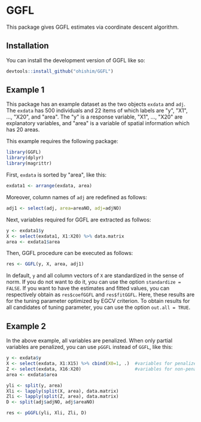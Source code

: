 
# GGFL

<!-- badges: start -->
<!-- badges: end -->

This package gives GGFL estimates via coordinate descent algorithm.

## Installation

You can install the development version of GGFL like so:

``` r
devtools::install_github("ohishim/GGFL")
```

## Example 1

This package has an example dataset as the two objects `exdata` and `adj`.
The `exdata` has 500 individuals and 22 items of which labels are "y", "X1", ..., "X20", and "area".
The "y" is a response variable, "X1", ..., "X20" are explanatory variables, and "area" is a variable of spatial information which has 20 areas.  

This example requires the following package:
```r
library(GGFL)
library(dplyr)
library(magrittr)
```
First, `exdata` is sorted by "area", like this:
```r
exdata1 <- arrange(exdata, area)
```
Moreover, column names of `adj` are redefined as follows:
```r
adj1 <- select(adj, area=areaNO, adj=adjNO)
```
Next, variables required for GGFL are extracted as follwos:
``` r
y <- exdata1$y
X <- select(exdata1, X1:X20) %>% data.matrix
area <- exdata1$area
```
Then, GGFL procedure can be executed as follows:
``` r
res <- GGFL(y, X, area, adj1)
```
In default, `y` and all column vectors of `X` are standardized in the sense of norm.
If you do not want to do it, you can use the option `standardize = FALSE`.
If you want to have the estimates and fitted values, you can respectively obtain as `res$coefGGFL` and `res$fitGGFL`.
Here, these results are for the tuning parameter optimized by EGCV criterion. 
To obtain results for all candidates of tuning parameter, you can use the option `out.all = TRUE`.

## Example 2

In the above example, all variables are penalized.
When only partial variables are penalized, you can use `pGGFL` instead of `GGFL`, like this:
``` r
y <- exdata$y
X <- select(exdata, X1:X15) %>% cbind(X0=1, .)  #variables for penalized estimation
Z <- select(exdata, X16:X20)                    #variables for non-penalized estimation
area <- exdata$area

yli <- split(y, area)
Xli <- lapply(split(X, area), data.matrix)
Zli <- lapply(split(Z, area), data.matrix)
D <- split(adj$adjNO, adj$areaNO)

res <- pGGFL(yli, Xli, Zli, D)
```


